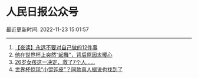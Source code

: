 # 人民日报公众号

最近更新时间: 2022-11-23 15:01:57

--- 
1. [【夜读】永远不要对自己做的12件事](https://mp.weixin.qq.com/s/mE69QZlCNVCZQJqGiYnHew) 
2. [他在世界杯上突然“起舞”，背后原因太暖心](https://mp.weixin.qq.com/s/IASX2cmqFT1mdiEnKFhtsA) 
3. [26岁女孩这一决定，救了7个人……](https://mp.weixin.qq.com/s/RKnkRm3awVsYTqYsVWt0kg) 
4. [世界杯惊现“小馄饨皮”？同款真人据说也找到了](https://mp.weixin.qq.com/s/wYF0MTDGP0O4PQc-C-9dqw) 
